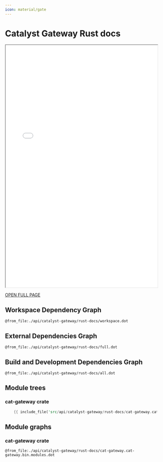 ```yaml
---
icon: material/gate
---
```


<!-- cspell: words RUSTDOC graphviz -->

# Catalyst Gateway Rust docs

<!-- markdownlint-disable no-inline-html -->
<iframe src="rust-docs/index.html" title="RUSTDOC Documentation" style="height:800px;width:100%;"></iframe>

[OPEN FULL PAGE](./catalyst-gateway/rust-docs/index.html)

## Workspace Dependency Graph

```kroki-graphviz
@from_file:./api/catalyst-gateway/rust-docs/workspace.dot
```

## External Dependencies Graph

```kroki-graphviz
@from_file:./api/catalyst-gateway/rust-docs/full.dot
```

## Build and Development Dependencies Graph

```kroki-graphviz
@from_file:./api/catalyst-gateway/rust-docs/all.dot
```

## Module trees

### cat-gateway crate

```rust
    {{ include_file('src/api/catalyst-gateway/rust-docs/cat-gateway.cat-gateway.bin.modules.tree') }}
```

## Module graphs

### cat-gateway crate

```kroki-graphviz
@from_file:./api/catalyst-gateway/rust-docs/cat-gateway.cat-gateway.bin.modules.dot
```
